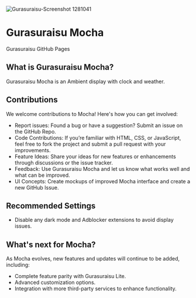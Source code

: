 ![Gurasuraisu-Screenshot 1281041](https://github.com/user-attachments/assets/af5007a1-7317-46b1-ad2d-fd4411359fa1)
# Gurasuraisu Mocha 
Gurasuraisu GitHub Pages

## What is Gurasuraisu Mocha?
Gurasuraisu Mocha is an Ambient display with clock and weather.

## Contributions
We welcome contributions to Mocha! Here's how you can get involved:
- Report issues: Found a bug or have a suggestion? Submit an issue on the GitHub Repo.  
- Code Contributions: If you’re familiar with HTML, CSS, or JavaScript, feel free to fork the project and submit a pull request with your improvements.  
- Feature Ideas: Share your ideas for new features or enhancements through discussions or the issue tracker.  
- Feedback: Use Gurasuraisu Mocha and let us know what works well and what can be improved.  
- UI Concepts: Create mockups of improved Mocha interface and create a new GitHub Issue.

## Recommended Settings
- Disable any dark mode and Adblocker extensions to avoid display issues.

## What's next for Mocha?
As Mocha evolves, new features and updates will continue to be added, including:
- Complete feature parity with Gurasuraisu Lite.
- Advanced customization options.
- Integration with more third-party services to enhance functionality.
